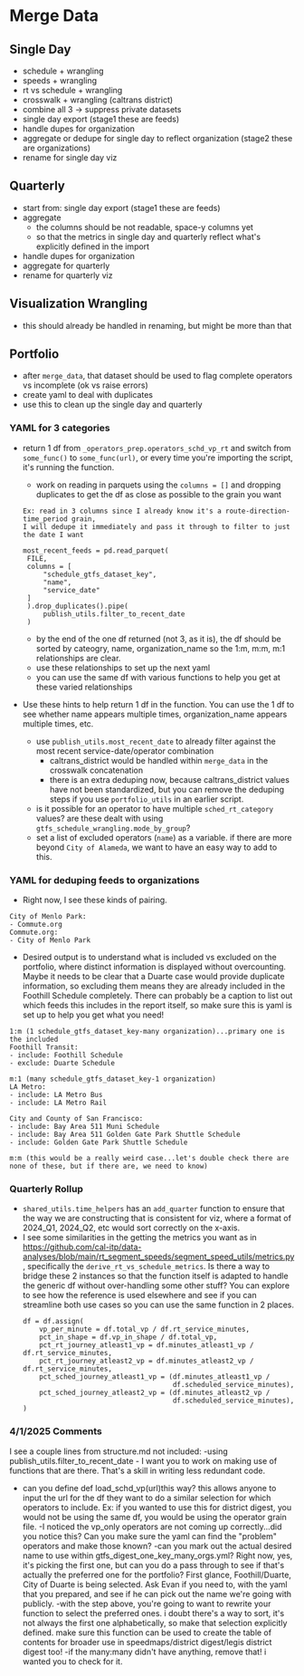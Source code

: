 # Merge Data

## Single Day
* schedule + wrangling
* speeds + wrangling
* rt vs schedule + wrangling
* crosswalk + wrangling (caltrans district)
* combine all 3 -> suppress private datasets
* single day export (stage1 these are feeds)
* handle dupes for organization 
* aggregate or dedupe for single day to reflect organization (stage2 these are organizations)
* rename for single day viz

## Quarterly
* start from: single day export (stage1 these are feeds)
* aggregate
   * the columns should be not readable, space-y columns yet
   * so that the metrics in single day and quarterly reflect what's explicitly defined in the import
* handle dupes for organization
* aggregate for quarterly
* rename for quarterly viz

## Visualization Wrangling
* this should already be handled in renaming, but might be more than that


## Portfolio
* after `merge_data`, that dataset should be used to flag complete operators vs incomplete (ok vs raise errors)
* create yaml to deal with duplicates
* use this to clean up the single day and quarterly 

### YAML for 3 categories
* return 1 df from `_operators_prep.operators_schd_vp_rt` and switch from `some_func()` to `some_func(url)`, or every time you're importing the script, it's running the function.
   * work on reading in parquets using the `columns = []` and dropping duplicates to get the df as close as possible to the grain you want
   
   ```
   Ex: read in 3 columns since I already know it's a route-direction-time_period grain,
   I will dedupe it immediately and pass it through to filter to just the date I want
   
   most_recent_feeds = pd.read_parquet(
    FILE,
    columns = [
        "schedule_gtfs_dataset_key",
        "name",
        "service_date"
    ]
    ).drop_duplicates().pipe(
        publish_utils.filter_to_recent_date
    )
   ```
   * by the end of the one df returned (not 3, as it is), the df should be sorted by cateogry, name, organization_name so the 1:m, m:m, m:1 relationships are clear.
   * use these relationships to set up the next yaml
   * you can use the same df with various functions to help you get at these varied relationships
* Use these hints to help return 1 df in the function. You can use the 1 df to see whether name appears multiple times, organization_name appears multiple times, etc. 
   * use `publish_utils.most_recent_date` to already filter against the most recent service-date/operator combination
      * caltrans_district would be handled within `merge_data` in the crosswalk concatenation
      * there is an extra deduping now, because caltrans_district values have not been standardized, but you can remove the deduping steps if you use `portfolio_utils` in an earlier script.
   * is it possible for an operator to have multiple `sched_rt_category` values? are these dealt with using `gtfs_schedule_wrangling.mode_by_group`?
   * set a list of excluded operators (`name`) as a variable. if there are more beyond `City of Alameda`, we want to have an easy way to add to this.

### YAML for deduping feeds to organizations
* Right now, I see these kinds of pairing. 
```
City of Menlo Park:
- Commute.org
Commute.org:
- City of Menlo Park
```

* Desired output is to understand what is included vs excluded on the portfolio, where distinct information is displayed without overcounting. Maybe it needs to be clear that  a Duarte case would provide duplicate information, so excluding them means they are already included in the Foothill Schedule completely. There can probably be a caption to list out which feeds this includes in the report itself, so make sure this is yaml is set up to help you get what you need!
```
1:m (1 schedule_gtfs_dataset_key-many organization)...primary one is the included
Foothill Transit:
- include: Foothill Schedule
- exclude: Duarte Schedule

m:1 (many schedule_gtfs_dataset_key-1 organization)
LA Metro:
- include: LA Metro Bus
- include: LA Metro Rail

City and County of San Francisco:
- include: Bay Area 511 Muni Schedule
- include: Bay Area 511 Golden Gate Park Shuttle Schedule
- include: Golden Gate Park Shuttle Schedule

m:m (this would be a really weird case...let's double check there are none of these, but if there are, we need to know)
```

### Quarterly Rollup
* `shared_utils.time_helpers` has an `add_quarter` function to ensure that the way we are constructing that is consistent for viz, where a format of 2024_Q1, 2024_Q2, etc would sort correctly on the x-axis.
* I see some similarities in the getting the metrics you want as in https://github.com/cal-itp/data-analyses/blob/main/rt_segment_speeds/segment_speed_utils/metrics.py, specifically the `derive_rt_vs_schedule_metrics`. Is there a way to bridge these 2 instances so that the function itself is adapted to handle the generic df without over-handling some other stuff? You can explore to see how the reference is used elsewhere and see if you can streamline both use cases so you can use the same function in 2 places.
    ```
    df = df.assign(
        vp_per_minute = df.total_vp / df.rt_service_minutes,
        pct_in_shape = df.vp_in_shape / df.total_vp,
        pct_rt_journey_atleast1_vp = df.minutes_atleast1_vp / df.rt_service_minutes,
        pct_rt_journey_atleast2_vp = df.minutes_atleast2_vp / df.rt_service_minutes,
        pct_sched_journey_atleast1_vp = (df.minutes_atleast1_vp / 
                                         df.scheduled_service_minutes),
        pct_sched_journey_atleast2_vp = (df.minutes_atleast2_vp / 
                                         df.scheduled_service_minutes),
    )
    ```
    
### 4/1/2025 Comments
I see a couple lines from structure.md not included: 
-using publish_utils.filter_to_recent_date - I want you to work on making use of functions that are there. That's a skill in writing less redundant code.
- can you define def load_schd_vp(url)this way? this allows anyone to input the url for the df they want to do a similar selection for which operators to include. Ex: if you wanted to use this for district digest, you would not be using the same df, you would be using the operator grain file. 
-I noticed the vp_only operators are not coming up correctly...did you notice this? Can you make sure the yaml can find the "problem" operators and make those known?
-can you mark out the actual desired name to use within gtfs_digest_one_key_many_orgs.yml? Right now, yes, it's picking the first one, but can you do a pass through to see if that's actually the preferred one for the portfolio? First glance, Foothill/Duarte, City of Duarte is being selected. Ask Evan if you need to, with the yaml that you prepared, and see if he can pick out the name we're going with publicly.
-with the step above, you're going to want to rewrite your function to select the preferred ones. i doubt there's a way to sort, it's not always the first one alphabetically, so make that selection explicitly defined. make sure this function can be used to create the table of contents for broader use in speedmaps/district digest/legis district digest too!
-if the many:many didn't have anything, remove that! i wanted you to check for it.